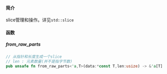 #### 简介

slice管理和操作。详见`std::slice`

#### 函数

##### from_raw_parts

```rust
// 从指针和长度生成一个slice
// len : 元素数量(并不是指字节数)
pub unsafe fn from_raw_parts<'a,T>(data:*const T,len:usize) -> &'a[T]
```



